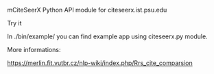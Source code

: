 mCiteSeerX
Python API module for citeseerx.ist.psu.edu

Try it

In ./bin/example/ you can find example app using citeseerx.py module.

More informations:

https://merlin.fit.vutbr.cz/nlp-wiki/index.php/Rrs_cite_comparsion
